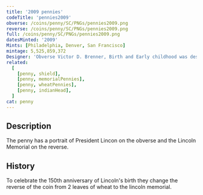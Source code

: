 ```yaml
---
title: '2009 pennies'
codeTitle: 'pennies2009'
obverse: /coins/penny/SC/PNGs/pennies2009.png
reverse: /coins/penny/SC/PNGs/pennies2009.png
full: /coins/penny/SC/PNGs/pennies2009.png
datesMinted: '2009'
Mints: [Philadelphia, Denver, San Francisco]
mintage: 5,525,859,372
Designer: 'Obverse Victor D. Brenner, Birth and Early childhood was designed by: Richard Masters, Formative Years was deigned by Charles Vickers, Professional Life was designed by Don Everhart, Presidency was designed by Joseph Menna'
related:
  [
    [penny, shield],
    [penny, memorialPennies],
    [penny, wheatPennies],
    [penny, indianHead],
  ]
cat: penny
---
```


## Description

The penny has a portrait of President Lincon on the obverse and the Lincoln Memorial on the reverse.

## History

To celebrate the 150th anniversary of Lincoln's birth they change the reverse of the coin from 2 leaves of wheat to the lincoln memorial.